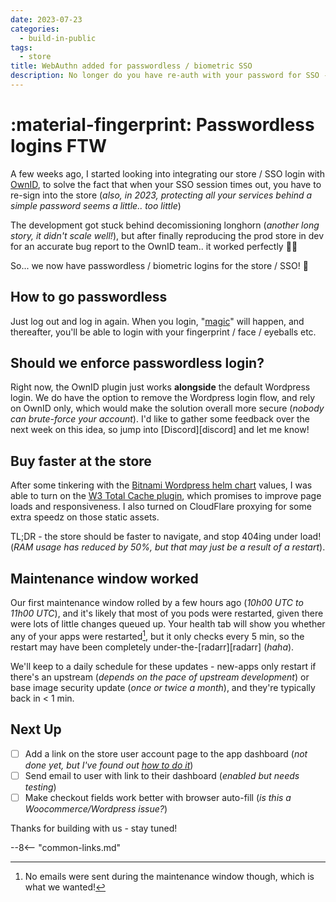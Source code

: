 ```yaml
---
date: 2023-07-23
categories:
  - build-in-public
tags:
  - store
title: WebAuthn added for passwordless / biometric SSO
description: No longer do you have re-auth with your password for SSO - just use your fingerface!
---
```


# :material-fingerprint: Passwordless logins FTW

A few weeks ago, I started looking into integrating our store / SSO login with [OwnID](https://ownid.com/blog/why-you-should-adopt-passwordless-authentication-for-your-application/?domain_trace=ownid.com), to solve the fact that when your SSO session times out, you have to re-sign into the store (*also, in 2023, protecting all your services behind a simple password seems a little.. too little*)

The development got stuck behind decomissioning longhorn (*another long story, it didn't scale well!*), but after finally reproducing the prod store in dev for an accurate bug report to the OwnID team.. it worked perfectly :man_facepalming:

So... we now have passwordless / biometric logins for the store / SSO! :partying_face:

<!-- more -->

## How to go passwordless

Just log out and log in again. When you login, "[magic](https://en.wikipedia.org/wiki/WebAuthn)" will happen, and thereafter, you'll be able to login with your fingerprint / face / eyeballs etc.

## Should we enforce passwordless login?

Right now, the OwnID plugin just works **alongside** the default Wordpress login. We do have the option to remove the Wordpress login flow, and rely on OwnID only, which would make the solution overall more secure (*nobody can brute-force your account*). I'd like to gather some feedback over the next week on this idea, so jump into [Discord][discord] and let me know!

## Buy faster at the store

After some tinkering with the [Bitnami Wordpress helm chart](https://artifacthub.io/packages/helm/bitnami/wordpress) values, I was able to turn on the [W3 Total Cache plugin](https://wordpress.org/plugins/w3-total-cache/), which promises to improve page loads and responsiveness. I also turned on CloudFlare proxying for some extra speedz on those static assets.

TL;DR - the store should be faster to navigate, and stop 404ing under load! (*RAM usage has reduced by 50%, but that may just be a result of a restart*).

## Maintenance window worked

Our first maintenance window rolled by a few hours ago (*10h00 UTC to 11h00 UTC*), and it's likely that most of you pods were restarted, given there were lots of little changes queued up. Your health tab will show you whether any of your apps were restarted[^1], but it only checks every 5 min, so the restart may have been completely under-the-[radarr][radarr] (*haha*). 

We'll keep to a daily schedule for these updates - new-apps only restart if there's an upstream (*depends on the pace of upstream development*) or base image security update (*once or twice a month*), and they're typically back in < 1 min.

## Next Up

* [ ] Add a link on the store user account page to the app dashboard (*not done yet, but I've found out [how to do it](https://github.com/woocommerce/woocommerce/wiki/Customising-account-page-tabs)*)
* [ ] Send email to user with link to their dashboard (*enabled but needs testing*)
* [ ] Make checkout fields work better with browser auto-fill (*is this a Woocommerce/Wordpress issue?*)

Thanks for building with us - stay tuned!

[^1]: No emails were sent during the maintenance window though, which is what we wanted!

--8<-- "common-links.md"

